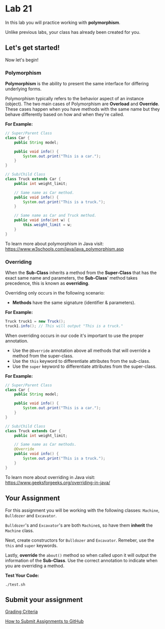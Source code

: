 # Lab 21

In this lab you will practice working with **polymorphism**.

Unlike previous labs, your class has already been created for you. 

## Let's get started!

Now let's begin!

### Polymorphism

**Polymorphism** is the ability to present the same interface for differing underlying forms.

Polymorphism typically refers to the behavior aspect of an instance (object). The two main cases of Polymorphism are **Overload** and **Override**. These cases happen when you have methods with the same name but they behave differently based on how and when they're called.

**For Example:**
```java
// Super/Parent Class
class Car {
	public String model;

	public void info() {
		System.out.print("This is a car.");
	}
}

// Sub/Child Class
class Truck extends Car {
	public int weight_limit;

	// Same name as Car method.
	public void info() {
		System.out.print("This is a truck.");
	}

	// Same name as Car and Truck method.
	public void info(int w) {
		this.weight_limit = w;
	}
}
```

To learn more about polymorphism in Java visit: https://www.w3schools.com/java/java_polymorphism.asp


### Overriding

When the **Sub-Class** inherits a method from the **Super-Class** that has the exact same name and parameters, the **Sub-Class**' method takes precedence, this is known as **overriding**.

Overriding only occurs in the following scenario:

* **Methods** have the same signature (identifier & parameters).

**For Example:**
```java
Truck truck1 = new Truck();
truck1.info(); // This will output "This is a truck."
```

When overriding occurs in our code it's important to use the proper annotation. 
* Use the `@Override` annotation above all methods that will override a method from the super-class.
* Use the `this` keyword to differentiate attributes from the sub-class.
* Use the `super` keyword to differentiate attributes from the super-class.

**For Example:**
```java
// Super/Parent Class
class Car {
	public String model;

	public void info() {
		System.out.print("This is a car.");
	}
}

// Sub/Child Class
class Truck extends Car {
	public int weight_limit;

	// Same name as Car methods.
	@Override
	public void info() {
		System.out.print("This is a truck.");
	}
}
```

To learn more about overriding in Java visit: https://www.geeksforgeeks.org/overriding-in-java/

## Your Assignment

For this assignment you will be working with the following classes: `Machine`, `Bulldozer` and `Excavator`.

`Bulldozer`'s and `Excavator`'s are both `Machine`s, so have them **inherit** the `Machine` class.

Next, create constructors for `Bulldozer` and `Excavator`. Remeber, use the `this` and `super` keywords.

Lastly, **override** the `about()` method so when called upon it will output the information of the **Sub-Class**. Use the correct annotation to indicate when you are overriding a method.

**Test Your Code:**

```
./test.sh
```

## Submit your assignment

[Grading Criteria](https://joselitoguardado.dev/3326/labs/Lab_21.pdf)

[How to Submit Assignments to GitHub](https://joselitoguardado.dev/3326/How_to_Submit_Assignments_to_GitHub.pdf)
